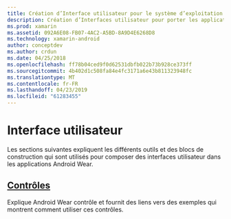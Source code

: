 ```yaml
---
title: Création d’Interface utilisateur pour le système d’exploitation de l’usure avec Xamarin.Androi
description: Création d’Interfaces utilisateur pour porter les applications du système d’exploitation
ms.prod: xamarin
ms.assetid: 092A6E08-FB07-4AC2-A5BD-8A9D4E6268D8
ms.technology: xamarin-android
author: conceptdev
ms.author: crdun
ms.date: 04/25/2018
ms.openlocfilehash: ff78b04ced9f0d62531dbfb022b73b928ce373ff
ms.sourcegitcommit: 4b402d1c508fa84e4fc3171a6e43b811323948fc
ms.translationtype: MT
ms.contentlocale: fr-FR
ms.lasthandoff: 04/23/2019
ms.locfileid: "61283455"
---
```

# <a name="user-interface"></a>Interface utilisateur

Les sections suivantes expliquent les différents outils et des blocs de construction qui sont utilisés pour composer des interfaces utilisateur dans les applications Android Wear.
 
##  <a name="controlsandroidwearuser-interfacecontrolsindexmd"></a>[Contrôles](~/android/wear/user-interface/controls/index.md)

Explique Android Wear contrôle et fournit des liens vers des exemples qui montrent comment utiliser ces contrôles.
